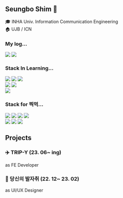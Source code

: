 ## Seungbo Shim 🫠
🎓 INHA Univ. Information Communication Engineering </br>
🏠 UJB / ICN

### My log...
<a href="https://velog.io/@seungboshim"> <img src="https://img.shields.io/badge/Velog-20C997?style=flat&logo=Velog&logoColor=white"/></a>
<a href="https://pedaltodamedal.tistory.com/"> <img src="https://img.shields.io/badge/Tistory-EB531F?style=flat&logo=Tistory&logoColor=white"/></a>

### Stack In Learning...
<img src="https://img.shields.io/badge/TypeScript-3178C6?style=flat&logo=TypeScript&logoColor=white"/> <img src="https://img.shields.io/badge/Next.js-000000?style=flat&logo=Next.js&logoColor=white"/> <img src="https://img.shields.io/badge/tailwindcss-06B6D4?style=flat&logo=tailwindcss&logoColor=white"/> </br>
<img src="https://img.shields.io/badge/JavaScript-F7DF1E?style=flat&logo=JavaScript&logoColor=white"/> <img src="https://img.shields.io/badge/React-61DAFB?style=flat&logo=React&logoColor=white"/> </br>
<img src="https://img.shields.io/badge/C++-00599C?style=flat&logo=cplusplus&logoColor=white"/>

### Stack for 찍먹...
<img src="https://img.shields.io/badge/OpenCV-5C3EE8?style=flat&logo=OpenCV&logoColor=white"/> <img src="https://img.shields.io/badge/MySQL-4479A1?style=flat&logo=MySQL&logoColor=white"/> <img src="https://img.shields.io/badge/mongodb-47A248?style=flat&logo=mongodb&logoColor=white"/> <img src="https://img.shields.io/badge/Linux-FCC624?style=flat&logo=Linux&logoColor=white"/> </br>
<img src="https://img.shields.io/badge/figma-F24E1E?style=flat&logo=figma&logoColor=white"/> <img src="https://img.shields.io/badge/Photoshop-31A8FF?style=flat&logo=adobephotoshop&logoColor=white"/> <img src="https://img.shields.io/badge/Premiere Pro-9999FF?style=flat&logo=adobepremierepro&logoColor=white"/>



## Projects

### ✈️ TRIP-Y (23. 06~ ing)
as FE Developer

### 👣 당신의 발자취 (22. 12~ 23. 02)
as UI/UX Designer
